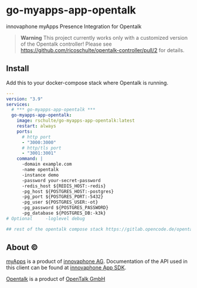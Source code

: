 # go-myapps-app-opentalk

innovaphone myApps Presence Integration for Opentalk 

> **Warning**
> This project currently works only with a customized version of the Opentalk controller! Please see https://github.com/ricoschulte/opentalk-controller/pull/2 for details.

## Install

Add this to your docker-compose stack where Opentalk is running.

```YAML
---
version: "3.9"
services:
  # *** go-myapps-app-opentalk ***
  go-myapps-app-opentalk:
    image: rschulte/go-myapps-app-opentalk:latest
    restart: always
    ports:
      # http port
      - "3000:3000"
      # http/tls port
      - "3001:3001"
    command: |
      -domain example.com
      -name opentalk
      -instance demo
      -password your-secret-password
      -redis_host ${REDIS_HOST:-redis}
      -pg_host ${POSTGRES_HOST:-postgres}
      -pg_port ${POSTGRES_PORT:-5432}
      -pg_user ${POSTGRES_USER:-ot}
      -pg_password ${POSTGRES_PASSWORD}
      -pg_database ${POSTGRES_DB:-k3k}
# Optional     -loglevel debug

## rest of the opentalk compose stack https://gitlab.opencode.de/opentalk/ot-setup/-/blob/main/lite/docker-compose.yaml
```

## About ©

[myApps](https://www.innovaphone.com/en/myapps/what-is-myapps.html) is a product of [innovaphone AG](https://www.innovaphone.com). Documentation of the API used in this client can be found at [ innovaphone App SDK](https://sdk.innovaphone.com/).

[Opentalk](https://opentalk.eu) is a product of [OpenTalk GmbH](https://opentalk.eu/de/impressum)